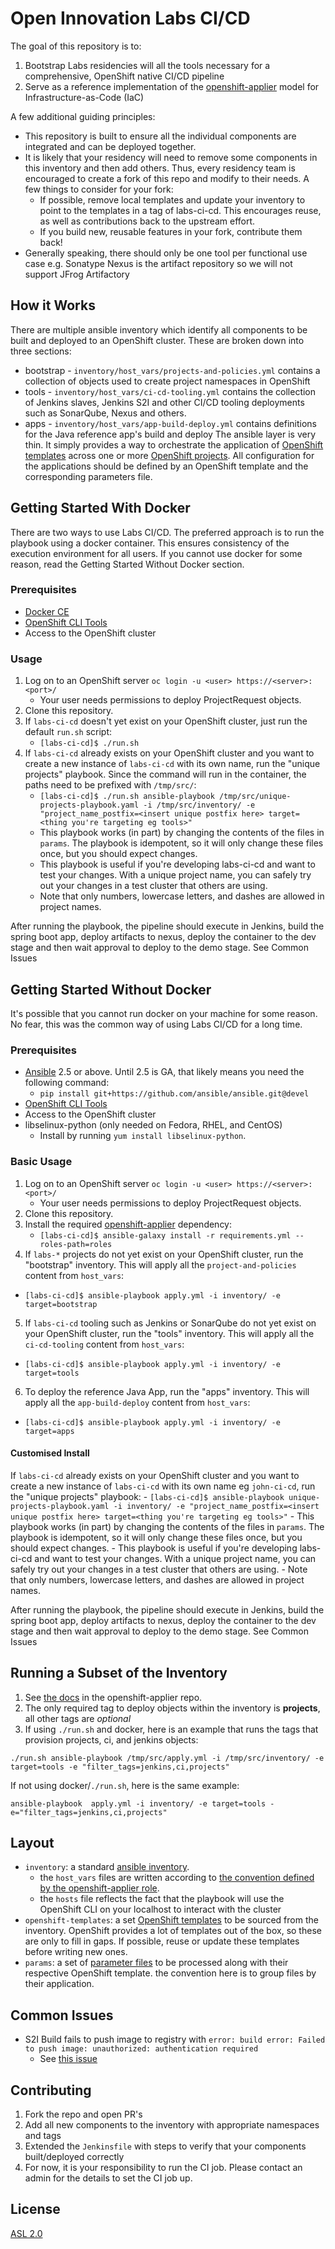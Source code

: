 # Open Innovation Labs CI/CD

The goal of this repository is to:

 1. Bootstrap Labs residencies will all the tools necessary for a comprehensive, OpenShift native CI/CD pipeline
 2. Serve as a reference implementation of the [openshift-applier](https://github.com/redhat-cop/openshift-applier/tree/master/roles/openshift-applier) model for Infrastructure-as-Code (IaC)

A few additional guiding principles:

* This repository is built to ensure all the individual components are integrated and can be deployed together. 
* It is likely that your residency will need to remove some components in this inventory and then add others. Thus, every residency team is encouraged to create a fork of this repo and modify to their needs. A few things to consider for your fork:
  - If possible, remove local templates and update your inventory to point to the templates in a tag of labs-ci-cd. This encourages reuse, as well as contributions back to the upstream effort.
  - If you build new, reusable features in your fork, contribute them back!
* Generally speaking, there should only be one tool per functional use case e.g. Sonatype Nexus is the artifact repository so we will not support JFrog Artifactory

## How it Works

There are multiple ansible inventory which identify all components to be built and deployed to an OpenShift cluster. These are broken down into three sections:
* bootstrap - `inventory/host_vars/projects-and-policies.yml` contains a collection of objects used to create project namespaces in OpenShift
* tools -  `inventory/host_vars/ci-cd-tooling.yml` contains the collection of Jenkins slaves, Jenkins S2I and other CI/CD tooling deployments such as SonarQube, Nexus and others.
* apps - `inventory/host_vars/app-build-deploy.yml` contains definitions for the Java reference app's build and deploy
The ansible layer is very thin. It simply provides a way to orchestrate the application of [OpenShift templates](https://docs.openshift.com/container-platform/latest/dev_guide/templates.html) across one or more [OpenShift projects](https://docs.openshift.com/container-platform/latest/architecture/core_concepts/projects_and_users.html#projects). All configuration for the applications should be defined by an OpenShift template and the corresponding parameters file.

## Getting Started With Docker

There are two ways to use Labs CI/CD. The preferred approach is to run the playbook using a docker container. This ensures consistency of the execution environment for all users. If you cannot use docker for some reason, read the Getting Started Without Docker section.

### Prerequisites

* [Docker CE](https://www.docker.com/community-edition#/download)
* [OpenShift CLI Tools](https://docs.openshift.com/container-platform/latest/cli_reference/get_started_cli.html)
* Access to the OpenShift cluster

### Usage

1. Log on to an OpenShift server `oc login -u <user> https://<server>:<port>/`
    - Your user needs permissions to deploy ProjectRequest objects.
2. Clone this repository.
3. If `labs-ci-cd` doesn't yet exist on your OpenShift cluster, just run the default `run.sh` script:
    - `[labs-ci-cd]$ ./run.sh`
4. If `labs-ci-cd` already exists on your OpenShift cluster and you want to create a new instance of `labs-ci-cd` with its own name, run the "unique projects" playbook. Since the command will run in the container, the paths need to be prefixed with `/tmp/src/`:
    - `[labs-ci-cd]$ ./run.sh ansible-playbook /tmp/src/unique-projects-playbook.yaml -i /tmp/src/inventory/ -e "project_name_postfix=<insert unique postfix here> target=<thing you're targeting eg tools>"`
    - This playbook works (in part) by changing the contents of the files in `params`. The playbook is idempotent, so it will only change these files once, but you should expect changes.
    - This playbook is useful if you're developing labs-ci-cd and want to test your changes. With a unique project name, you can safely try out your changes in a test cluster that others are using.
    - Note that only numbers, lowercase letters, and dashes are allowed in project names.

After running the playbook, the pipeline should execute in Jenkins, build the spring boot app, deploy artifacts to nexus, deploy the container to the dev stage and then wait approval to deploy to the demo stage. See Common Issues

## Getting Started Without Docker

It's possible that you cannot run docker on your machine for some reason. No fear, this was the common way of using Labs CI/CD for a long time.

### Prerequisites 

* [Ansible](http://docs.ansible.com/ansible/latest/intro_installation.html) 2.5 or above. Until 2.5 is GA, that likely means you need the following command:
  - `pip install git+https://github.com/ansible/ansible.git@devel`
* [OpenShift CLI Tools](https://docs.openshift.com/container-platform/latest/cli_reference/get_started_cli.html)
* Access to the OpenShift cluster
* libselinux-python (only needed on Fedora, RHEL, and CentOS)
  - Install by running `yum install libselinux-python`.

### Basic Usage

1. Log on to an OpenShift server `oc login -u <user> https://<server>:<port>/`
    - Your user needs permissions to deploy ProjectRequest objects.
2. Clone this repository.
3. Install the required [openshift-applier](https://github.com/redhat-cop/openshift-applier) dependency:
    - `[labs-ci-cd]$ ansible-galaxy install -r requirements.yml --roles-path=roles`
4. If `labs-*` projects do not yet exist on your OpenShift cluster, run the "bootstrap" inventory. This will apply all the `project-and-policies` content from `host_vars`:
  - `[labs-ci-cd]$ ansible-playbook apply.yml -i inventory/ -e target=bootstrap`
5. If `labs-ci-cd` tooling such as Jenkins or SonarQube do not yet exist on your OpenShift cluster, run the "tools" inventory. This will apply all the `ci-cd-tooling` content from `host_vars`:
  - `[labs-ci-cd]$ ansible-playbook apply.yml -i inventory/ -e target=tools`
6. To deploy the reference Java App, run the "apps" inventory. This will apply all the `app-build-deploy` content from `host_vars`:
  - `[labs-ci-cd]$ ansible-playbook apply.yml -i inventory/ -e target=apps`

#### Customised Install
If `labs-ci-cd` already exists on your OpenShift cluster and you want to create a new instance of `labs-ci-cd` with its own name eg `john-ci-cd`, run the "unique projects" playbook:
    - `[labs-ci-cd]$ ansible-playbook unique-projects-playbook.yaml -i inventory/ -e "project_name_postfix=<insert unique postfix here> target=<thing you're targeting eg tools>"`
    - This playbook works (in part) by changing the contents of the files in `params`. The playbook is idempotent, so it will only change these files once, but you should expect changes.
    - This playbook is useful if you're developing labs-ci-cd and want to test your changes. With a unique project name, you can safely try out your changes in a test cluster that others are using.
    - Note that only numbers, lowercase letters, and dashes are allowed in project names.

After running the playbook, the pipeline should execute in Jenkins, build the spring boot app, deploy artifacts to nexus, deploy the container to the dev stage and then wait approval to deploy to the demo stage. See Common Issues

## Running a Subset of the Inventory

1. See [the docs](https://github.com/redhat-cop/openshift-applier/tree/master/roles/openshift-applier#filtering-content-based-on-tags) in the openshift-applier repo.
2. The only required tag to deploy objects within the inventory is **projects**, all other tags are *optional*
3. If using `./run.sh` and docker, here is an example that runs the tags that provision projects, ci, and jenkins objects:
```
./run.sh ansible-playbook /tmp/src/apply.yml -i /tmp/src/inventory/ -e target=tools -e "filter_tags=jenkins,ci,projects"
```

If not using docker/`./run.sh`, here is the same example:

```
ansible-playbook  apply.yml -i inventory/ -e target=tools -e="filter_tags=jenkins,ci,projects"
```

## Layout
- `inventory`: a standard [ansible inventory](http://docs.ansible.com/ansible/latest/intro_inventory.html).
  - the `host_vars` files are written according to [the convention defined by the openshift-applier role](https://github.com/redhat-cop/openshift-applier/tree/master/roles/openshift-applier#sourcing-openshift-object-definitions).
  -  the `hosts` file reflects the fact that the playbook will use the OpenShift CLI on your localhost to interact with the cluster
- `openshift-templates`: a set [OpenShift templates](https://docs.openshift.com/container-platform/3.6/dev_guide/templates.html) to be sourced from the inventory. OpenShift provides a lot of templates out of the box, so these are only to fill in gaps. If possible, reuse or update these templates before writing new ones.
- `params`: a set of [parameter files](https://docs.openshift.com/container-platform/3.6/dev_guide/templates.html#templates-parameters) to be processed along with their respective OpenShift template. the convention here is to group files by their application.

## Common Issues

- S2I Build fails to push image to registry with `error: build error: Failed to push image: unauthorized: authentication required`
  - See [this issue](https://github.com/openshift/origin/issues/4518)

## Contributing

1) Fork the repo and open PR's
2) Add all new components to the inventory with appropriate namespaces and tags
3) Extended the `Jenkinsfile` with steps to verify that your components built/deployed correctly
4) For now, it is your responsibility to run the CI job. Please contact an admin for the details to set the CI job up.

## License
[ASL 2.0](LICENSE)
